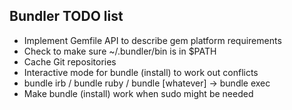 ## Bundler TODO list

  - Implement Gemfile API to describe gem platform requirements
  - Check to make sure ~/.bundler/bin is in $PATH
  - Cache Git repositories
  - Interactive mode for bundle (install) to work out conflicts
  - bundle irb / bundle ruby / bundle [whatever] -> bundle exec
  - Make bundle (install) work when sudo might be needed
